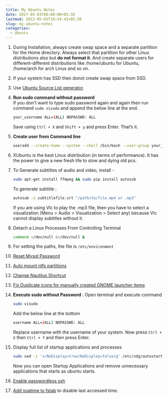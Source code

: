 ```yaml
---
title: My Ubuntu Notes
date: 2017-05-03T00:00:00+05:30
lastmod: 2022-05-03T10:54:43+05:30
slug: my-ubuntu-notes
categories:
  - Ubuntu
---
```

1. During Installation, always create swap space and a separate partition for the Home directory. Always select that partition for other Linux distributions also but **do not format it**. And create separate users for different-different distributions like /home/ubuntu for Ubuntu, /home/arch for arch Linux and so on.

2. If your system has SSD then donot create swap space from SSD.

3. Use [Ubuntu Source List generator](https://repogen.simplylinux.ch/).

4. **Run sudo command without password**  
	If you don't want to type sudo password again and again then run command `sudo visudo` and append the below line at the end.

	```bash
	your_username ALL=(ALL) NOPASSWD: ALL
	```

	Save using `Ctrl + X` and `Shift + y` and press Enter. That’s it.	

5. **Create user from Command line**
	```bash
	useradd --create-home --system --shell /bin/bash --user-group your_username
	```

6. XUbuntu is the best Linux distribution (in terms of performance). It has the power to give a new fresh life to slow and dying old pcs.

7. To Generate subtitles of audio and video, install -
	```bash
	sudo apt-get install ffmpeg && sudo pip install autosub
	```
	To generate subtitle :
	```bash
	autosub -o subtitlefile.srt "/path/to/file.mp4 or .mp3"
	```
	If you are using Vlc to play the .mp3 file, then you have to select a visualization (Menu > Audio > Visualization > Select any) because Vlc cannot display subtitles without it.

8. Detach a Linux Processes From Controlling Terminal
	```bash
	command </dev/null &>/dev/null &
	```

9. For setting the paths, the file is `/etc/environment`

10. [Reset Mysql Password](https://devanswers.co/how-to-reset-mysql-root-password-ubuntu/)

11. [Auto mount ntfs partitions](https://linuxconfig.org/how-to-mount-partition-with-ntfs-file-system-and-read-write-access)

12. [Change Nautilus Shortcut](https://www.reddit.com/r/Fedora/comments/gjnzkj/change_the_nautilus_shortcuts/)

13. [Fix Duplicate icons for manually created GNOME launcher items](https://askubuntu.com/questions/403766/duplicate-icons-for-manually-created-gnome-launcher-items) 

14. **Execute sudo without Password** : Open terminal and execute command
	```bash
	sudo visudo
	```

	Add the below line at the bottom
	```bash
	username ALL=(ALL) NOPASSWD: ALL
	```
	Replace username with the username of your system. Now press `Ctrl + X` then `Ctrl + Y` and then press Enter.

15. Display full list of startup applications and processes
	```bash
	sudo sed -i 's/NoDisplay=true/NoDisplay=false/g' /etc/xdg/autostart/*.desktop
	```
	Now you can open Startup Applications and remove unnecessary applications that starts as ubuntu starts.

16. [Enable passwordless ssh](/passwordless-ssh-ubuntu-linux.html)  
17. [Add noatime to fstab](http://www.pontikis.net/blog/tweak-ssd-ubuntu-16.04) to disable last accessed time.